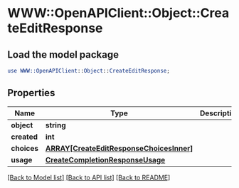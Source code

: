 # WWW::OpenAPIClient::Object::CreateEditResponse

## Load the model package
```perl
use WWW::OpenAPIClient::Object::CreateEditResponse;
```

## Properties
Name | Type | Description | Notes
------------ | ------------- | ------------- | -------------
**object** | **string** |  | 
**created** | **int** |  | 
**choices** | [**ARRAY[CreateEditResponseChoicesInner]**](CreateEditResponseChoicesInner.md) |  | 
**usage** | [**CreateCompletionResponseUsage**](CreateCompletionResponseUsage.md) |  | 

[[Back to Model list]](../README.md#documentation-for-models) [[Back to API list]](../README.md#documentation-for-api-endpoints) [[Back to README]](../README.md)


